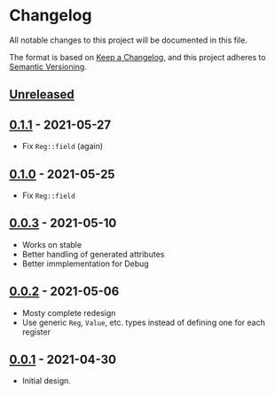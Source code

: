 # Changelog
All notable changes to this project will be documented in this file.

The format is based on [Keep a Changelog](https://keepachangelog.com/en/1.0.0/),
and this project adheres to [Semantic Versioning](https://semver.org/spec/v2.0.0.html).

## [Unreleased]

## [0.1.1] - 2021-05-27
- Fix `Reg::field` (again)

## [0.1.0] - 2021-05-25
- Fix `Reg::field`

## [0.0.3] - 2021-05-10
- Works on stable
- Better handling of generated attributes
- Better immplementation for Debug

## [0.0.2] - 2021-05-06
- Mosty complete redesign
- Use generic `Reg`, `Value`, etc. types instead of defining one for each register

## [0.0.1] - 2021-04-30
- Initial design.

[Unreleased]: https://github.com/kellda/peripherals/compare/v0.1.1...HEAD
[0.1.1]: https://github.com/kellda/peripherals/compare/v0.1.0...v0.1.1
[0.1.0]: https://github.com/kellda/peripherals/compare/240bc981c876a60fc5fc6d2953c95beea5c1ebe4...v0.1.0
[0.0.3]: https://github.com/kellda/peripherals/compare/324acf630355858b4e64fb6a8e6d8da7c21ae629...240bc981c876a60fc5fc6d2953c95beea5c1ebe4
[0.0.2]: https://github.com/kellda/peripherals/compare/cd361bd6d4753e3251ecac2b8eb7b46f67efe8a1...324acf630355858b4e64fb6a8e6d8da7c21ae629
[0.0.1]: https://github.com/kellda/peripherals/tree/cd361bd6d4753e3251ecac2b8eb7b46f67efe8a1
